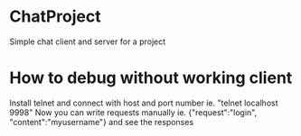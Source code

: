 # ChatProject
Simple chat client and server for a project

# How to debug without working client
Install telnet and connect with host and port number ie. "telnet localhost 9998"
Now you can write requests manually ie. {"request":"login", "content":"myusername"}
and see the responses
